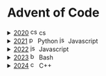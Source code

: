 # Advent of Code

<details><summary><a href="2020">2020</a>    <picture><img height="16" src="https://skillicons.dev/icons?i=cs" alt="cs" /></picture> cs </summary>
<ul>
<li > <a href="2020/day01.cs">day01.cs</a>    <picture><img height="16" src="https://skillicons.dev/icons?i=cs" alt="cs" /></picture> cs  </li>
<li > <a href="2020/day02.cs">day02.cs</a>    <picture><img height="16" src="https://skillicons.dev/icons?i=cs" alt="cs" /></picture> cs  </li>
<li > <a href="2020/day03.cs">day03.cs</a>    <picture><img height="16" src="https://skillicons.dev/icons?i=cs" alt="cs" /></picture> cs  </li>
<li > <a href="2020/day04.cs">day04.cs</a>    <picture><img height="16" src="https://skillicons.dev/icons?i=cs" alt="cs" /></picture> cs  </li>
<li > <a href="2020/day05.cs">day05.cs</a>    <picture><img height="16" src="https://skillicons.dev/icons?i=cs" alt="cs" /></picture> cs  </li>
<li > <a href="2020/day06.cs">day06.cs</a>    <picture><img height="16" src="https://skillicons.dev/icons?i=cs" alt="cs" /></picture> cs  </li>
<li > <a href="2020/day07.cs">day07.cs</a>    <picture><img height="16" src="https://skillicons.dev/icons?i=cs" alt="cs" /></picture> cs  </li>
<li > <a href="2020/day08.cs">day08.cs</a>    <picture><img height="16" src="https://skillicons.dev/icons?i=cs" alt="cs" /></picture> cs  </li>
</ul>
</details>
<details><summary><a href="2021">2021</a>    <picture><img height="16" src="https://skillicons.dev/icons?i=py" alt="py" /></picture> Python   <picture><img height="16" src="https://skillicons.dev/icons?i=js" alt="js" /></picture> Javascript </summary>
<ul>
<li > <a href="2021/day1.1.py">day1.1.py</a>    <picture><img height="16" src="https://skillicons.dev/icons?i=py" alt="py" /></picture> Python  </li>
<li > <a href="2021/day1.2.py">day1.2.py</a>    <picture><img height="16" src="https://skillicons.dev/icons?i=py" alt="py" /></picture> Python  </li>
<li > <a href="2021/day2.1.py">day2.1.py</a>    <picture><img height="16" src="https://skillicons.dev/icons?i=py" alt="py" /></picture> Python  </li>
<li > <a href="2021/day2.2.py">day2.2.py</a>    <picture><img height="16" src="https://skillicons.dev/icons?i=py" alt="py" /></picture> Python  </li>
<li > <a href="2021/day3.1.py">day3.1.py</a>    <picture><img height="16" src="https://skillicons.dev/icons?i=py" alt="py" /></picture> Python  </li>
<li > <a href="2021/day3.2.py">day3.2.py</a>    <picture><img height="16" src="https://skillicons.dev/icons?i=py" alt="py" /></picture> Python  </li>
<li > <a href="2021/day4.1.js">day4.1.js</a>    <picture><img height="16" src="https://skillicons.dev/icons?i=js" alt="js" /></picture> Javascript  </li>
</ul>
</details>
<details><summary><a href="2022">2022</a>    <picture><img height="16" src="https://skillicons.dev/icons?i=js" alt="js" /></picture> Javascript </summary>
<ul>
<li > <a href="2022/day01.js">day01.js</a>    <picture><img height="16" src="https://skillicons.dev/icons?i=js" alt="js" /></picture> Javascript  </li>
<li > <a href="2022/day02.js">day02.js</a>    <picture><img height="16" src="https://skillicons.dev/icons?i=js" alt="js" /></picture> Javascript  </li>
<li > <a href="2022/day03.js">day03.js</a>    <picture><img height="16" src="https://skillicons.dev/icons?i=js" alt="js" /></picture> Javascript  </li>
<li > <a href="2022/day04.js">day04.js</a>    <picture><img height="16" src="https://skillicons.dev/icons?i=js" alt="js" /></picture> Javascript  </li>
<li > <a href="2022/day05.js">day05.js</a>    <picture><img height="16" src="https://skillicons.dev/icons?i=js" alt="js" /></picture> Javascript  </li>
<li > <a href="2022/day06.js">day06.js</a>    <picture><img height="16" src="https://skillicons.dev/icons?i=js" alt="js" /></picture> Javascript  </li>
<li > <a href="2022/day07.js">day07.js</a>    <picture><img height="16" src="https://skillicons.dev/icons?i=js" alt="js" /></picture> Javascript  </li>
<li > <a href="2022/day08.js">day08.js</a>    <picture><img height="16" src="https://skillicons.dev/icons?i=js" alt="js" /></picture> Javascript  </li>
<li > <a href="2022/day09.js">day09.js</a>    <picture><img height="16" src="https://skillicons.dev/icons?i=js" alt="js" /></picture> Javascript  </li>
<li > <a href="2022/day10.js">day10.js</a>    <picture><img height="16" src="https://skillicons.dev/icons?i=js" alt="js" /></picture> Javascript  </li>
<li > <a href="2022/day11.js">day11.js</a>    <picture><img height="16" src="https://skillicons.dev/icons?i=js" alt="js" /></picture> Javascript  </li>
<li > <a href="2022/day12.js">day12.js</a>    <picture><img height="16" src="https://skillicons.dev/icons?i=js" alt="js" /></picture> Javascript  </li>
<li > <a href="2022/day13.js">day13.js</a>    <picture><img height="16" src="https://skillicons.dev/icons?i=js" alt="js" /></picture> Javascript  </li>
<li > <a href="2022/day14.js">day14.js</a>    <picture><img height="16" src="https://skillicons.dev/icons?i=js" alt="js" /></picture> Javascript  </li>
<li > <a href="2022/day15.js">day15.js</a>    <picture><img height="16" src="https://skillicons.dev/icons?i=js" alt="js" /></picture> Javascript  </li>
</ul>
</details>
<details><summary><a href="2023">2023</a>    <picture><img height="16" src="https://skillicons.dev/icons?i=bash" alt="bash" /></picture> Bash </summary>
<ul>
<li > <a href="2023/day01.sh">day01.sh</a>    <picture><img height="16" src="https://skillicons.dev/icons?i=bash" alt="bash" /></picture> Bash  </li>
<li > <a href="2023/day02.sh">day02.sh</a>    <picture><img height="16" src="https://skillicons.dev/icons?i=bash" alt="bash" /></picture> Bash  </li>
<li > <a href="2023/day03.sh">day03.sh</a>    <picture><img height="16" src="https://skillicons.dev/icons?i=bash" alt="bash" /></picture> Bash  </li>
<li > <a href="2023/day04.sh">day04.sh</a>    <picture><img height="16" src="https://skillicons.dev/icons?i=bash" alt="bash" /></picture> Bash  </li>
<li > <a href="2023/day05.sh">day05.sh</a>    <picture><img height="16" src="https://skillicons.dev/icons?i=bash" alt="bash" /></picture> Bash  </li>
<li > <a href="2023/day06.sh">day06.sh</a>    <picture><img height="16" src="https://skillicons.dev/icons?i=bash" alt="bash" /></picture> Bash  </li>
<li > <a href="2023/day07.sh">day07.sh</a>    <picture><img height="16" src="https://skillicons.dev/icons?i=bash" alt="bash" /></picture> Bash  </li>
<li > <a href="2023/day08.sh">day08.sh</a>    <picture><img height="16" src="https://skillicons.dev/icons?i=bash" alt="bash" /></picture> Bash  </li>
<li > <a href="2023/day09.sh">day09.sh</a>    <picture><img height="16" src="https://skillicons.dev/icons?i=bash" alt="bash" /></picture> Bash  </li>
<li > <a href="2023/day10.sh">day10.sh</a>    <picture><img height="16" src="https://skillicons.dev/icons?i=bash" alt="bash" /></picture> Bash  </li>
<li > <a href="2023/day11.sh">day11.sh</a>    <picture><img height="16" src="https://skillicons.dev/icons?i=bash" alt="bash" /></picture> Bash  </li>
<li > <a href="2023/day12.sh">day12.sh</a>    <picture><img height="16" src="https://skillicons.dev/icons?i=bash" alt="bash" /></picture> Bash  </li>
<li > <a href="2023/day13.sh">day13.sh</a>    <picture><img height="16" src="https://skillicons.dev/icons?i=bash" alt="bash" /></picture> Bash  </li>
<li > <a href="2023/day14.sh">day14.sh</a>    <picture><img height="16" src="https://skillicons.dev/icons?i=bash" alt="bash" /></picture> Bash  </li>
<li > <a href="2023/day15.sh">day15.sh</a>    <picture><img height="16" src="https://skillicons.dev/icons?i=bash" alt="bash" /></picture> Bash  </li>
<li > <a href="2023/day16.sh">day16.sh</a>    <picture><img height="16" src="https://skillicons.dev/icons?i=bash" alt="bash" /></picture> Bash  </li>
</ul>
</details>
<details><summary><a href="2024">2024</a>    <picture><img height="16" src="https://skillicons.dev/icons?i=cpp" alt="cpp" /></picture> C++ </summary>
<ul>
<li > <a href="2024/day01.cpp">day01.cpp</a>    <picture><img height="16" src="https://skillicons.dev/icons?i=cpp" alt="cpp" /></picture> C++  </li>
<li > <a href="2024/day02.cpp">day02.cpp</a>    <picture><img height="16" src="https://skillicons.dev/icons?i=cpp" alt="cpp" /></picture> C++  </li>
<li > <a href="2024/day03.cpp">day03.cpp</a>    <picture><img height="16" src="https://skillicons.dev/icons?i=cpp" alt="cpp" /></picture> C++  </li>
<li > <a href="2024/day04.cpp">day04.cpp</a>    <picture><img height="16" src="https://skillicons.dev/icons?i=cpp" alt="cpp" /></picture> C++  </li>
<li > <a href="2024/day05.cpp">day05.cpp</a>    <picture><img height="16" src="https://skillicons.dev/icons?i=cpp" alt="cpp" /></picture> C++  </li>
<li > <a href="2024/day06.cpp">day06.cpp</a>    <picture><img height="16" src="https://skillicons.dev/icons?i=cpp" alt="cpp" /></picture> C++  </li>
<li > <a href="2024/day07.cpp">day07.cpp</a>    <picture><img height="16" src="https://skillicons.dev/icons?i=cpp" alt="cpp" /></picture> C++  </li>
<li > <a href="2024/day08.cpp">day08.cpp</a>    <picture><img height="16" src="https://skillicons.dev/icons?i=cpp" alt="cpp" /></picture> C++  </li>
<li > <a href="2024/day09.cpp">day09.cpp</a>    <picture><img height="16" src="https://skillicons.dev/icons?i=cpp" alt="cpp" /></picture> C++  </li>
<li > <a href="2024/day10.cpp">day10.cpp</a>    <picture><img height="16" src="https://skillicons.dev/icons?i=cpp" alt="cpp" /></picture> C++  </li>
<li > <a href="2024/day11.cpp">day11.cpp</a>    <picture><img height="16" src="https://skillicons.dev/icons?i=cpp" alt="cpp" /></picture> C++  </li>
<li > <a href="2024/day12.cpp">day12.cpp</a>    <picture><img height="16" src="https://skillicons.dev/icons?i=cpp" alt="cpp" /></picture> C++  </li>
<li > <a href="2024/day13.cpp">day13.cpp</a>    <picture><img height="16" src="https://skillicons.dev/icons?i=cpp" alt="cpp" /></picture> C++  </li>
<li > <a href="2024/day14.cpp">day14.cpp</a>    <picture><img height="16" src="https://skillicons.dev/icons?i=cpp" alt="cpp" /></picture> C++  <a href="https://aoc.bullhoff.xyz/assets/2024_day14.mp4">mp4</a> </li>
<li > <a href="2024/day15.cpp">day15.cpp</a>    <picture><img height="16" src="https://skillicons.dev/icons?i=cpp" alt="cpp" /></picture> C++  <a href="https://aoc.bullhoff.xyz/assets/2024_day15.mp4">mp4</a> </li>
<li > <a href="2024/day16.cpp">day16.cpp</a>    <picture><img height="16" src="https://skillicons.dev/icons?i=cpp" alt="cpp" /></picture> C++  <a href="https://aoc.bullhoff.xyz/assets/2024_day16.mp4">mp4</a> <a href="https://aoc.bullhoff.xyz/assets/2024_day16_slow.mp4">mp4</a> </li>
<li > <a href="2024/day17.cpp">day17.cpp</a>    <picture><img height="16" src="https://skillicons.dev/icons?i=cpp" alt="cpp" /></picture> C++  </li>
<li > <a href="2024/day18.cpp">day18.cpp</a>    <picture><img height="16" src="https://skillicons.dev/icons?i=cpp" alt="cpp" /></picture> C++  </li>
<li > <a href="2024/day19.cpp">day19.cpp</a>    <picture><img height="16" src="https://skillicons.dev/icons?i=cpp" alt="cpp" /></picture> C++  </li>
<li > <a href="2024/day20.cpp">day20.cpp</a>    <picture><img height="16" src="https://skillicons.dev/icons?i=cpp" alt="cpp" /></picture> C++  </li>
<li > <a href="2024/day21.cpp">day21.cpp</a>    <picture><img height="16" src="https://skillicons.dev/icons?i=cpp" alt="cpp" /></picture> C++  </li>
<li > <a href="2024/day22.cpp">day22.cpp</a>    <picture><img height="16" src="https://skillicons.dev/icons?i=cpp" alt="cpp" /></picture> C++  </li>
<li > <a href="2024/day23.cpp">day23.cpp</a>    <picture><img height="16" src="https://skillicons.dev/icons?i=cpp" alt="cpp" /></picture> C++  </li>
<li > <a href="2024/day24.cpp">day24.cpp</a>    <picture><img height="16" src="https://skillicons.dev/icons?i=cpp" alt="cpp" /></picture> C++  </li>
<li > <a href="2024/day25.cpp">day25.cpp</a>    <picture><img height="16" src="https://skillicons.dev/icons?i=cpp" alt="cpp" /></picture> C++  </li>
</ul>
</details>
